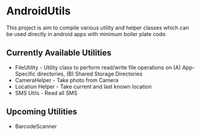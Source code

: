 # AndroidUtils
This project is aim to compile various utility and helper classes which can be used directly in android apps with minimum boiler plate code.

## Currently Available Utilities
* FileUtility - Utility class to perform read/write file operations on (A) App-Specific directories, (B) Shared Storage Directories
* CameraHelper - Take photo from Camera
* Location Helper - Take current and last known location
* SMS Utils - Read all SMS
## Upcoming Utilities

* BarcodeScanner

